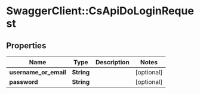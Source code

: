# SwaggerClient::CsApiDoLoginRequest

## Properties
Name | Type | Description | Notes
------------ | ------------- | ------------- | -------------
**username_or_email** | **String** |  | [optional] 
**password** | **String** |  | [optional] 


